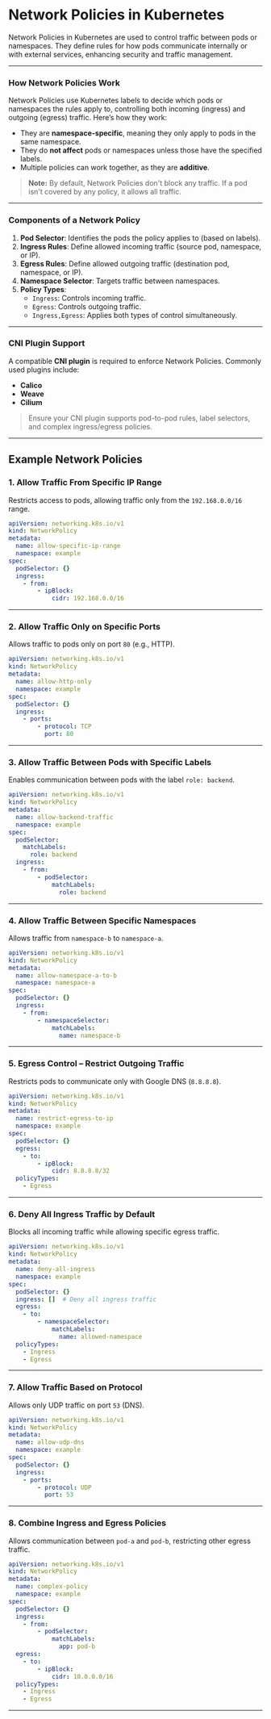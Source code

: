 # **Network Policies in Kubernetes**

Network Policies in Kubernetes are used to control traffic between pods or namespaces. They define rules for how pods communicate internally or with external services, enhancing security and traffic management.

---

### **How Network Policies Work**
Network Policies use Kubernetes labels to decide which pods or namespaces the rules apply to, controlling both incoming (ingress) and outgoing (egress) traffic. Here’s how they work:  
- They are **namespace-specific**, meaning they only apply to pods in the same namespace.  
- They do **not affect** pods or namespaces unless those have the specified labels.  
- Multiple policies can work together, as they are **additive**.  

> **Note:** By default, Network Policies don't block any traffic. If a pod isn't covered by any policy, it allows all traffic.
---

### **Components of a Network Policy**

1. **Pod Selector**: Identifies the pods the policy applies to (based on labels).  
2. **Ingress Rules**: Define allowed incoming traffic (source pod, namespace, or IP).  
3. **Egress Rules**: Define allowed outgoing traffic (destination pod, namespace, or IP).  
4. **Namespace Selector**: Targets traffic between namespaces.  
5. **Policy Types**:  
   - `Ingress`: Controls incoming traffic.  
   - `Egress`: Controls outgoing traffic.  
   - `Ingress,Egress`: Applies both types of control simultaneously.

---

### **CNI Plugin Support**

A compatible **CNI plugin** is required to enforce Network Policies. Commonly used plugins include:  
- **Calico**  
- **Weave**  
- **Cilium**

> Ensure your CNI plugin supports pod-to-pod rules, label selectors, and complex ingress/egress policies.

---

## **Example Network Policies**

### **1. Allow Traffic From Specific IP Range**

Restricts access to pods, allowing traffic only from the `192.168.0.0/16` range.

```yaml
apiVersion: networking.k8s.io/v1
kind: NetworkPolicy
metadata:
  name: allow-specific-ip-range
  namespace: example
spec:
  podSelector: {}
  ingress:
    - from:
        - ipBlock:
            cidr: 192.168.0.0/16
```

---

### **2. Allow Traffic Only on Specific Ports**

Allows traffic to pods only on port `80` (e.g., HTTP).

```yaml
apiVersion: networking.k8s.io/v1
kind: NetworkPolicy
metadata:
  name: allow-http-only
  namespace: example
spec:
  podSelector: {}
  ingress:
    - ports:
        - protocol: TCP
          port: 80
```

---

### **3. Allow Traffic Between Pods with Specific Labels**

Enables communication between pods with the label `role: backend`.

```yaml
apiVersion: networking.k8s.io/v1
kind: NetworkPolicy
metadata:
  name: allow-backend-traffic
  namespace: example
spec:
  podSelector:
    matchLabels:
      role: backend
  ingress:
    - from:
        - podSelector:
            matchLabels:
              role: backend
```

---

### **4. Allow Traffic Between Specific Namespaces**

Allows traffic from `namespace-b` to `namespace-a`.

```yaml
apiVersion: networking.k8s.io/v1
kind: NetworkPolicy
metadata:
  name: allow-namespace-a-to-b
  namespace: namespace-a
spec:
  podSelector: {}
  ingress:
    - from:
        - namespaceSelector:
            matchLabels:
              name: namespace-b
```

---

### **5. Egress Control – Restrict Outgoing Traffic**

Restricts pods to communicate only with Google DNS (`8.8.8.8`).

```yaml
apiVersion: networking.k8s.io/v1
kind: NetworkPolicy
metadata:
  name: restrict-egress-to-ip
  namespace: example
spec:
  podSelector: {}
  egress:
    - to:
        - ipBlock:
            cidr: 8.8.8.8/32
  policyTypes:
    - Egress
```

---

### **6. Deny All Ingress Traffic by Default**

Blocks all incoming traffic while allowing specific egress traffic.

```yaml
apiVersion: networking.k8s.io/v1
kind: NetworkPolicy
metadata:
  name: deny-all-ingress
  namespace: example
spec:
  podSelector: {}
  ingress: []  # Deny all ingress traffic
  egress:
    - to:
        - namespaceSelector:
            matchLabels:
              name: allowed-namespace
  policyTypes:
    - Ingress
    - Egress
```

---

### **7. Allow Traffic Based on Protocol**

Allows only UDP traffic on port `53` (DNS).

```yaml
apiVersion: networking.k8s.io/v1
kind: NetworkPolicy
metadata:
  name: allow-udp-dns
  namespace: example
spec:
  podSelector: {}
  ingress:
    - ports:
        - protocol: UDP
          port: 53
```

---

### **8. Combine Ingress and Egress Policies**

Allows communication between `pod-a` and `pod-b`, restricting other egress traffic.

```yaml
apiVersion: networking.k8s.io/v1
kind: NetworkPolicy
metadata:
  name: complex-policy
  namespace: example
spec:
  podSelector: {}
  ingress:
    - from:
        - podSelector:
            matchLabels:
              app: pod-b
  egress:
    - to:
        - ipBlock:
            cidr: 10.0.0.0/16
  policyTypes:
    - Ingress
    - Egress
```

--- 